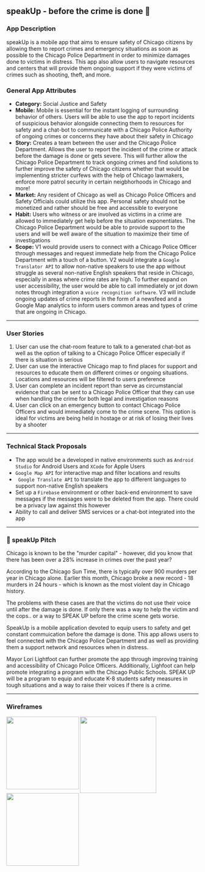 ## speakUp - before the crime is done 🚨

### App Description
speakUp is a mobile app that aims to ensure safety of Chicago citizens by allowing them to report crimes and emergency situations as soon as possible to the Chicago Police Department in order to minimize damages done to victims in distress. This app also allow users to navigate resources and centers that will provide them ongoing support if they were victims of crimes such as shooting, theft, and more. 

### General App Attributes
- **Category:** Social Justice and Safety
- **Mobile:** Mobile is essential for the instant logging of surrounding behavior of others. Users will be able to use the app to report incidents of suspicious behavior alongside connecting them to resources for safety and a chat-bot to communicate with a Chicago Police Authority of ongoing crimes or concerns they have about their safety in Chicago 
- **Story:** Creates a team between the user and the Chicago Police Department. Allows the user to report the incident of the crime or attack before the damage is done or gets severe. This will further allow the Chicago Police Department to track ongoing crimes and find solutions to further improve the safety of Chicago citizens whether that would be implementing stricter curfews with the help of Chicago lawmakers, enforce more patrol security in certain neigbhorhoods in Chicago and more!
- **Market:** Any resident of Chicago as well as Chicago Police Officers and Safety Officials could utilize this app. Personal safety should not be monetized and rather should be free and accessible to everyone
- **Habit:** Users who witness or are involved as victims in a crime are allowed to immediately get help before the situation exponentiates. The Chicago Police Department would be able to provide support to the users and will be well aware of the situation to maximize their time of investigations
- **Scope:** V1 would provide users to connect with a Chicago Police Officer through messages and request immediate help from the Chicago Police Department with a touch of a button. V2 would integrate a ```Google Translator API``` to allow non-native speakers to use the app without struggle as several non-native English speakers that reside in Chicago, especially in areas where crime rates are high. To further expand on user accessibility, the user would be able to call immediately or jot down notes through integration a ``voice recognition software``. V3 will include ongoing updates of crime reports in the form of a newsfeed and a Google Map analytics to inform users common areas and types of crime that are ongoing in Chicago.  
---

### User Stories
1. User can use the chat-room feature to talk to a generated chat-bot as well as the option of talking to a Chicago Police Officer especially if there is situation is serious
2. User can use the interactive Chicago map to find places for support and resources to educate them on different crimes or ongoing situations. Locations and resources will be filtered to users preference
3. User can complete an incident report than serve as circumstancial evidence that can be sent to a Chicago Police Officer that they can use when handling the crime for both legal and investigation reasons
4. User can click on an emergency button to contact Chicago Police Officers and would immediately come to the crime scene. This option is ideal for victims are being held in hostage or at risk of losing their lives by a shooter

---
### Technical Stack Proposals
* The app would be a developed in native environments such as ```Android Studio``` for Android Users and ```XCode``` for Apple Users
* ```Google Map API``` for interactive map and filter locations and results 
* ``` Google Translate API``` to translate the app to different languages to support non-native English speakers
* Set up a ```Firebase``` environment or other back-end environment to save messages if the messages were to be deleted from the app. There could be a privacy law against this however
* Ability to call and deliver SMS services or a chat-bot integrated into the app
---

### 📢 speakUp Pitch
Chicago is known to be the "murder capital" - however, did you know that there has been over a 28% increase in crimes over the past year? 

According to the Chicago Sun Time, there is typically over 900 murders per year in Chicago alone. Earlier this month, Chicago broke a new record - 18 murders in 24 hours - which is known as the most violent day in Chicago history. 

The problems with these cases are that the victims do not use their voice until after the damage is done. If only there was a way to help the victim and the cops.. or a way to SPEAK UP before the crime scene gets worse.

SpeakUp is a mobile application devoted to equip users to safety and get constant commuication before the damage is done. This app allows users to feel connected with the Chicago Police Department and as well as providing them a support network and resources when in distress. 

Mayor Lori Lightfoot can further promote the app through improving training and accessibility of Chicago Police Officers. Additionally, Lighfoot can help promote integrating a program with the Chicago Public Schools. SPEAK UP will be a program to equip and educate K-8 students safety measures in tough situations and a way to raise their voices if there is a crime. 

---

### Wireframes
<img align = "left" src = "https://github.com/mpara0/speakUp/blob/master/wireframes/message.png" width=190> </img>
<img align = "left" src = "https://github.com/mpara0/speakUp/blob/master/wireframes/map.png" width=200> </img>
<img align = "left" src = "https://github.com/mpara0/speakUp/blob/master/wireframes/report.png" width=190> </img>





